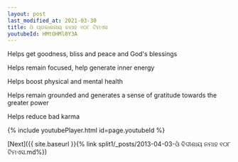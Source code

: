 ```yaml
---
layout: post
last_modified_at: 2021-03-30
title: ଓଁ ପ୍ରକାଶନାୟ ନମାହ ୧୦୮ ଟିମଏସ
youtubeId: HMtOHMl0Y3A
---
```

 
 
Helps get goodness, bliss and peace and God's blessings
 
Helps remain focused, help generate inner energy 
 
Helps boost physical and mental health 
 
Helps remain grounded and generates a sense of gratitude towards the greater power 
 
Helps reduce bad karma
 
 
 
 


{% include youtubePlayer.html id=page.youtubeId %}
 
[Next]({{ site.baseurl }}{% link  split1/_posts/2013-04-03-ଓଁ ବିଦୀଶାୟ ନମାହ ୧୦୮ ଟିମଏସ.md%})
 
